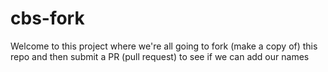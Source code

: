 # cbs-fork

Welcome to this project where we're all going to fork (make a copy of) this repo and then submit a PR (pull request) to see if we can add our names
